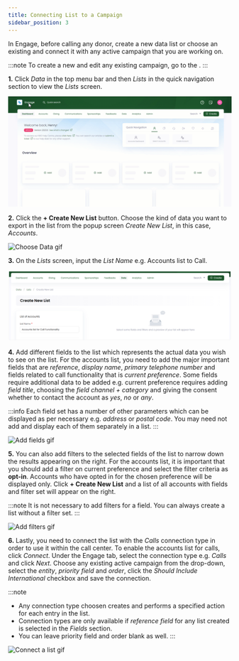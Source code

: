 ```yaml
---
title: Connecting List to a Campaign
sidebar_position: 3
---
```


In Engage, before calling any donor, create a new data list or choose an existing and connect it with any active campaign that you are working on.

:::note
To create a new and edit any existing campaign, go to the <K2Link route="docs/engage/communications/call-center/campaigns/creating-editing-campaigns/" text="creating and editing campaigns documentation" isInternal/>.
:::

**1.** Click *Data* in the top menu bar and then *Lists* in the quick navigation section to view the *Lists* screen.

![Land onto Lists screen gif](./land-onto-list-screen.gif)

**2.** Click the **+ Create New List** button. Choose the kind of data you want to export in the list from the popup screen *Create New List*, in this case, *Accounts*.

![Choose Data gif](./choose-data-for-list.gif)

**3.** On the *Lists* screen, input the *List Name* e.g. Accounts list to Call.

![Input List name](./input-list-name.png)

**4.** Add different fields to the list which represents the actual data you wish to see on the list. For the accounts list, you need to add the major important fields that are *reference*, *display name*, *primary telephone number* and fields related to call functionality that is *current preference*. Some fields require additional data to be added e.g. current preference requires adding *field title*, choosing the *field channel + category* and giving the consent whether to contact the account as *yes*, *no* or *any*.      

:::info
Each field set has a number of other parameters which can be displayed as per necessary e.g. *address* or *postal code*. You may need not add and display each of them separately in a list.
:::

![Add fields gif](./add-fields-in-list.gif)

**5.** You can also add filters to the selected fields of the list to narrow down the results appearing on the right. For the accounts list, it is important that you should add a filter on current preference and select the filter criteria as **opt-in**. Accounts who have opted in for the chosen preference will be displayed only. Click **+ Create New List** and a list of all accounts with fields and filter set will appear on the right.

:::note
It is not necessary to add filters for a field. You can always create a list without a filter set.
:::

![Add filters gif](./add-filters-on-field.gif)

**6.** Lastly, you need to connect the list with the *Calls* connection type in order to use it within the call center. To enable the accounts list for calls, click *Connect*. Under the Engage tab, select the connection type e.g. *Calls* and click *Next*. Choose any existing active campaign from the drop-down, select the *entity*, *priority field* and *order*, click the *Should Include International* checkbox and save the connection.

:::note
- Any connection type choosen creates and performs a specified action for each entry in the list.
- Connection types are only available if *reference field* for any list created is selected in the *Fields* section.
- You can leave priority field and order blank as well. 
:::

![Connect a list gif](./connect-a-list.gif)

